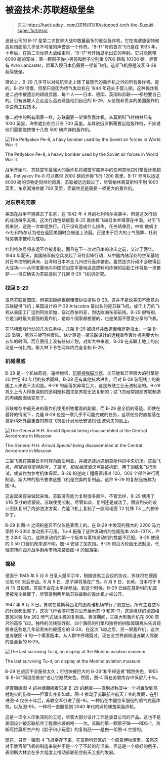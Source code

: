 # 被盗技术:苏联超级堡垒

> 原文:[https://hack aday . com/2016/03/10/stopped-tech-the-Suzuki-super fortress/](https://hackaday.com/2016/03/10/stolen-tech-the-soviet-superfortress/)

波音公司的 B-17 是第二次世界大战中数量最多的重型轰炸机，它在梅塞施密特和高射炮面前几乎坚不可摧的声誉是一个传奇。“B-17”号的首次飞行是在 1935 年，十年后，在第二次世界大战结束时，“B-17”号开始显示出它的年龄。它只能携带 6000 磅的军械；第一颗原子弹小男孩和胖子分别重 9700 磅和 10300 磅。尽管有 Avro Lancaster，盟军入侵日本仍需要一架新飞机。这架飞机将是波音 B-29 超级堡垒。

理论上，B-29 几乎可以对抗航空史上除了最现代的轰炸机之外的所有轰炸机。是的，B-29 很慢，但那只是因为喷气发动机在 1944 年还处于婴儿期。这种轰炸机是二战中被遗忘的超级武器，每个人——日本、德国、英国和苏联——都想要自己的。只有苏联人会走这么远去建造他们自己的 B-29，从坠毁和丢弃的美国轰炸机中逆向工程技术。

像二战中的所有国家一样，苏联需要一架重型轰炸机。从莫斯科飞往柏林只有 1000 英里，海参崴到东京只有 700 英里。与其说俄罗斯需要远程轰炸机，不如说他们需要能携带十几枚 500 磅炸弹的轰炸机。

![The Petlyakov Pe-8, a havy bomber used by the Soviet air forces in World War II.](../Images/9a715eb51c9d2ea4ea5b5cc8fded60f7.png)

The Petlyakov Pe-8, a heavy bomber used by the Soviet air forces in World War II.

战争开始时，苏联空军最强大的轰炸机将被盟军库存中的任何其他四引擎轰炸机超越。Petlyakov Pe-8 可以携带 2000 磅的炸弹飞行 1200 英里。B-17 号可以运送 6000 磅的货物走同样的距离。苏联被远远超过了，尽管柏林离莫斯科不到 1000 英里，东京离海参崴 700 英里，但最终还是需要一架更大的轰炸机。

### 对东京的突袭

美国在战争早期袭击了东京，在 1942 年 4 月的杜利特尔突袭中，但是这次行动的成功微乎其微。这次行动包括舰载 B-25 轰炸机飞越日本并降落在中国。对于飞机来说，这是一次单程旅行。几乎没有造成什么损失，任务结束后，中校·詹姆士·h·杜利特尔认为他在返回美国时会被送上法庭。正是由于巨大的士气鼓舞，杜利特突袭才被称为成功。

杜利特尔号将永远不会被复制，而且在下一次对日本的攻击之前，又过了两年。1944 年夏天，美国陆军航空兵发起了马特宏峰行动，从中国内陆深处的空军基地对日本控制的满洲、台湾和日本本土九州进行轰炸袭击。虽然这次行动不会取得巨大成功——从印度基地向中国前沿空军基地运送燃料和炸弹的后勤工作将是一场噩梦——但它确实为苏联提供了几架 B-29 飞机供研究。

### 找回 B-29

虽然苏联是盟国，但美国拒绝根据租借协议提供 B-29。这并不是说美国不愿意向苏联提供飞机；美国设计的 P-39 Ariacobra 最出名的是苏联飞机，成千上万的飞机从美国工厂运到阿拉斯加，穿过西伯利亚，到达欧洲东部前线。B-29 很特别，它是当时最大最强的轰炸机，是每个国家都想要的，也是美国不愿意分享的飞机。

在马特宏峰行动的几次任务中，几架 B-29 被损坏并改道至俄罗斯领土。一架 B-29 坠毁，另外三架可控着陆。估计建造一架苏联设计的远程重型轰炸机需要大约五年的时间，而且图纸上没有任何计划。对斯大林来说，B-29 在苏联土地上的出现是一份礼物。斯大林下令在两年内完全复制 B-29。

### 机械漫威

B-29 是一个机械奇迹。遥控炮塔、[诺顿投弹瞄准器](http://hackaday.com/2016/01/21/misleading-tech-kickstarter-bomb-sights-and-medical-rejuvinators/)、加压舱和异常强大的引擎是 20 世纪 40 年代的技术巅峰。B-29 还有其他技术进步，但对 B-29 装配线上的美国工人来说不太明显。B-29 的起落架非常巨大，这是苏联工业无法制造的。B-29 机头上令人印象深刻的透明塑料圆顶是苏联无法复制的；试飞员经常抱怨苏联制造的丙烯酸面板变形了。

苏联库存中最先进的轰炸机使用织物覆盖的副翼，而 B-29 是全铝的奇迹。即使在最好的情况下，克隆 B-29 也是一项几乎不可能完成的任务，这项任务将直接落在莫斯科郊外最重要的苏联飞机设计局局长安德烈·图波列夫的肩上。

![The General H.H. Arnold Special being disassembled at the Central Aerodrome in Moscow](../Images/290d4f02fda1efb3759b89989c6c5297.png)

The *General H.H. Arnold Special* being disassembled at the Central Aerodrome in Moscow

三架飞机在突袭日本时转向西伯利亚，并被迅速运送到莫斯科的中央机场。这些飞机，*阿诺德将军特别号*、*丁豪号、*和*舷梯流浪汉号*将被拆卸，用于训练和飞行测试，或者作为参考机体保留。B-29 的逆向工程需要超过 100，000 个部件进行再制造，斯大林的指令要求这些飞机是完美的复制品。这种 B-29 的复制品被称为图-4。

这说起来容易做起来难。苏联没有能力复制很多部件，不管怎样，B-29 使用了 1/16 英寸的铝蒙皮。苏联使用公制。尽管如此，复制还是成功了。图波列夫的设计团队复制了内部油漆方案，克隆飞机上复制了一般阿诺德 T2 特殊 T3 上的修补补丁。

B-29 和图-4 之间的差异不仅仅是表面上的。在 B-29 中发现的强大的 2200 马力莱特 R-3350 发动机不可用。Tu-4 配备了这种发动机的克隆版本 ASh-73TK，产生 2300 马力。这种发动机的第一个版本与莱特发动机的性能不匹配。B-29 使用的 0.50 口径机枪来源不明，图-4 安装了加农炮。B-29 的巨大轮胎无法制造，代理商转向西方战争剩余市场来装备图-4 的起落架。

### 揭秘

德国于 1945 年 5 月 8 日落入盟军手中，根据德黑兰会议的协议，苏联将在德国沦陷 90 天后参战。8 月 6 日，原子弹将落在广岛。8 月 9 日，长崎。日本将于 8 月 15 日投降，苏联不会在太平洋参战。到这个时候，B-29 已经在莫斯科的机库里被完全拆卸了，尽管直到两年后苏联最新的轰炸机才被公开。

1947 年 8 月 3 日，苏联在莫斯科西北的图希诺机场举行了航空日。所有主要空军的代表都出席了。这次飞行表演将首次公开展示苏-9 和苏-11，这是缴获的德国梅塞施米特 Me 262 喷气式战斗机的复制品。表演期间，三架大型轰炸机在 600 英尺的高空飞过。独特的流线型外形、四个轰鸣的引擎和独特的树脂玻璃机头告诉观察者这些是几年前丢失的被遗忘的 B-29。在这次飞越之后，另一架轰炸机，这次是苏联图-4 的一个乘客版本，从人群中呼啸而过。现在全世界都知道苏联人驾驶的是全新的 B-29。

![The last surviving Tu-4, on display at the Monino aviation museum.](../Images/e8b05884091a7b770523fda60ac36e89.png)

The last surviving Tu-4, on display at the Monino aviation museum.

B-29 在战后不会服役太久；它很快被巨大的 B-36“和平缔造者”黯然失色，1955 年 B-52“同温层堡垒”也让它黯然失色。然而，图-4 将在苏联库存中保留几十年。

尽管围绕图-4 的神话围绕着它是 B-29 的翻版——直到据称其中一个机翼受到高射炮火的伤害——但事实并非如此。图-4 推动了苏联航空航天工业的发展，在引进图-4 仅仅十年后，苏联空军引进了图-16，一种仍在中国空军服役的喷气式轰炸机，以及图-95，一种将一直服役到 2040 年代的涡轮螺旋桨轰炸机。

这是一项令人印象深刻的工程，尽管大部分设计工作是波音公司的产品。这也不是美国设计被苏联航空工程师抄袭的唯一一次。苏联的第一颗原子弹——RDS-1，洛斯阿拉莫斯生产的《胖子和小玩意》的复制品——是由一架图-4 空投的。

现在，只有一架图-4 飞机幸存下来，在莫斯科郊区的一个航空博物馆里。虽然这对于数百架飞机的制造来说并不是一个了不起的存活率，但这是一个极好的例子，表明斯大林会在多大程度上推动苏联航空航天工业的发展。